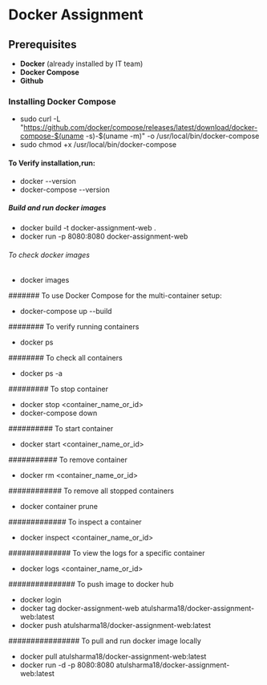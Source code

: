 # Docker Assignment

## Prerequisites

- **Docker** (already installed by IT team)
- **Docker Compose**
- **Github**

### Installing Docker Compose
* sudo curl -L "https://github.com/docker/compose/releases/latest/download/docker-compose-$(uname -s)-$(uname -m)" -o /usr/local/bin/docker-compose
* sudo chmod +x /usr/local/bin/docker-compose

#### To Verify installation,run:
* docker --version
* docker-compose --version

##### Build and run docker images
* docker build -t docker-assignment-web .
* docker run -p 8080:8080 docker-assignment-web

###### To check docker images
* docker images

####### To use Docker Compose for the multi-container setup:
* docker-compose up --build

######## To verify running containers
* docker ps

######## To check all containers
* docker ps -a

######### To stop container
* docker stop <container_name_or_id>
* docker-compose down

########## To start container
* docker start <container_name_or_id>

########### To remove container
* docker rm <container_name_or_id>

############ To remove all stopped containers
* docker container prune

############# To inspect a container
* docker inspect <container_name_or_id>

############## To view the logs for a specific container
* docker logs <container_name_or_id>

############### To push image to docker hub
* docker login
* docker tag docker-assignment-web atulsharma18/docker-assignment-web:latest
* docker push atulsharma18/docker-assignment-web:latest

################ To pull and run docker image locally
* docker pull atulsharma18/docker-assignment-web:latest
* docker run -d -p 8080:8080 atulsharma18/docker-assignment-web:latest





















